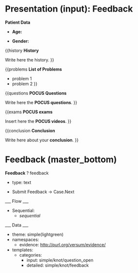# Presentation (input): Feedback

**Patient Data**

* **Age:** 

* **Gender:** 

{{history
**History**

Write here the history.
}}

{{problems
**List of Problems**

* problem 1
* problem 2
}}

{{questions
**POCUS Questions**

Write here the **POCUS questions**.
}}

{{exams
**POCUS exams**

Insert here the **POCUS videos**.
}}

{{conclusion
**Conclusion**

Write here about your **conclusion**.
}}

# Feedback (master_bottom)

**Feedback**
? feedback
  * type: text

* Submit Feedback -> Case.Next

___ Flow ___

* Sequential:
  * _sequential_

___ Data ___

* theme: simple(lightgreen)
* namespaces:
  * evidence: http://purl.org/versum/evidence/
* templates:
  * categories:
    * input: simple/knot/question_open
    * detailed: simple/knot/feedback